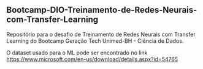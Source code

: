 ## Bootcamp-DIO-Treinamento-de-Redes-Neurais-com-Transfer-Learning

Repositório para o desafio de Treinamento de Redes Neurais com Transfer Learning do Bootcamp Geração Tech Unimed-BH - Ciência de Dados.

O dataset usado para o ML pode ser encontrado no link https://www.microsoft.com/en-us/download/details.aspx?id=54765